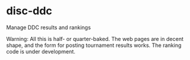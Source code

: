 # disc-ddc
Manage DDC results and rankings

Warning: All this is half- or quarter-baked. The web pages are in decent shape, and the form for
posting tournament results works. The ranking code is under development.
